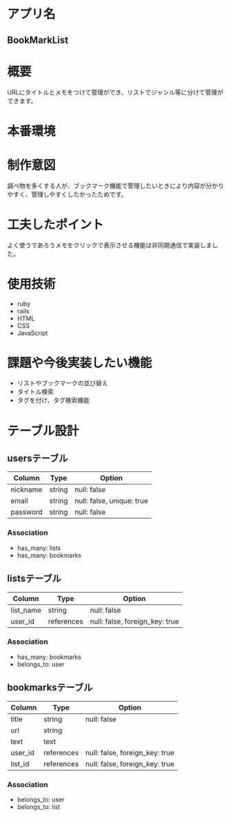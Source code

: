 # アプリ名
## BookMarkList

# 概要
URLにタイトルとメモをつけて管理ができ、リストでジャンル等に分けて管理ができます。

# 本番環境


# 制作意図
調べ物を多くする人が、ブックマーク機能で管理したいときにより内容が分かりやすく、管理しやすくしたかったためです。

# 工夫したポイント
よく使うであろうメモをクリックで表示させる機能は非同期通信で実装しました。

# 使用技術
- ruby
- rails
- HTML
- CSS
- JavaScript

# 課題や今後実装したい機能
- リストやブックマークの並び替え
- タイトル検索
- タグを付け、タグ検索機能

# テーブル設計
## usersテーブル

| Column | Type | Option |
| ------ | ---- | ------ |
| nickname | string | null: false |
| email | string | null: false, unique: true |
| password |string | null: false |

### Association
- has_many: lists
- has_many: bookmarks

## listsテーブル

| Column | Type | Option |
| ------ | ---- | ------ |
| list_name | string | null: false |
| user_id | references | null: false, foreign_key: true |

### Association
- has_many: bookmarks
- belongs_to: user

## bookmarksテーブル
 | Column | Type | Option |
 | ------ | ---- | ------ |
 | title | string | null: false |
 | url | string | |
 | text | text | |
 | user_id | references | null: false, foreign_key: true |
 | list_id | references | null: false, foreign_key: true |

 ### Association
 - belongs_to: user
 - belongs_to: list

